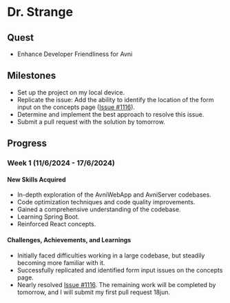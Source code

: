 # Dr. Strange

## Quest
- Enhance Developer Friendliness for Avni

## Milestones
- Set up the project on my local device.
- Replicate the issue: Add the ability to identify the location of the form input on the concepts page ([Issue #1116](https://github.com/avniproject/avni-webapp/issues/1116)).
- Determine and implement the best approach to resolve this issue.
- Submit a pull request with the solution by tomorrow.

## Progress

### Week 1 (11/6/2024 - 17/6/2024)
#### New Skills Acquired
- In-depth exploration of the AvniWebApp and AvniServer codebases.
- Code optimization techniques and code quality improvements.
- Gained a comprehensive understanding of the codebase.
- Learning Spring Boot.
- Reinforced React concepts.

#### Challenges, Achievements, and Learnings
- Initially faced difficulties working in a large codebase, but steadily becoming more familiar with it.
- Successfully replicated and identified form input issues on the concepts page.
- Nearly resolved [Issue #1116](https://github.com/avniproject/avni-webapp/issues/1116). The remaining work will be completed by tomorrow, and I will submit my first pull request 18jun.

